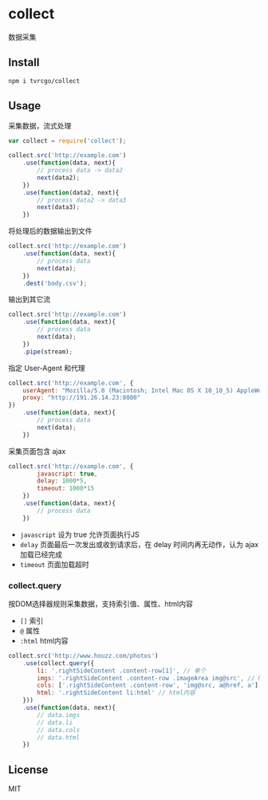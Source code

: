 # collect
数据采集

## Install
```sh
npm i tvrcgo/collect
```

## Usage

采集数据，流式处理
```js
var collect = require('collect');

collect.src('http://example.com')
    .use(function(data, next){
        // process data -> data2
        next(data2);
    })
    .use(function(data2, next){
        // process data2 -> data3
        next(data3);
    })
```

将处理后的数据输出到文件
```js
collect.src('http://example.com')
    .use(function(data, next){
        // process data
        next(data);
    })
    .dest('body.csv');
```

输出到其它流
```js
collect.src('http://example.com')
    .use(function(data, next){
        // process data
        next(data);
    })
    .pipe(stream);
```

指定 User-Agent 和代理
```js
collect.src('http://example.com', {
    userAgent: "Mozilla/5.0 (Macintosh; Intel Mac OS X 10_10_5) AppleWebKit/537.36 ...",
    proxy: "http://191.26.14.23:8000"
})
    .use(function(data, next){
        // process data
        next(data);
    })
```

采集页面包含 ajax
```js
collect.src('http://example.com', {
        javascript: true,
        delay: 1000*5,
        timeout: 1000*15
    })
    .use(function(data, next){
        // process data
    })
```
- `javascript` 设为 true 允许页面执行JS
- `delay` 页面最后一次发出或收到请求后，在 delay 时间内再无动作，认为 ajax 加载已经完成
- `timeout` 页面加载超时

### collect.query
按DOM选择器规则采集数据，支持索引值、属性、html内容
- `[]` 索引
- `@` 属性
- `:html` html内容

```js
collect.src('http://www.houzz.com/photos')
    .use(collect.query({
        li: '.rightSideContent .content-row[1]', // 单个
        imgs: '.rightSideContent .content-row .imageArea img@src', // N行一列
        cols: ['.rightSideContent .content-row', 'img@src, a@href, a'], // N行三列
        html: '.rightSideContent li:html' // html内容
    }))
    .use(function(data, next){
        // data.imgs
        // data.li
        // data.cols
        // data.html
    })

```

## License
MIT

